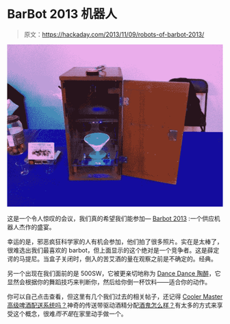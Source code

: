 # BarBot 2013 机器人

> 原文：<https://hackaday.com/2013/11/09/robots-of-barbot-2013/>

![barbot](img/02d92ec313a6028258f6fa8fc382794c.png)

这是一个令人惊叹的会议，我们真的希望我们能参加— [Barbot 2013](http://www.evilmadscientist.com/2013/robots-of-barbot-2013/) :一个供应机器人杰作的盛宴。

幸运的是，邪恶疯狂科学家的人有机会参加，他们拍了很多照片。实在是太棒了，很难选出我们最喜欢的 barbot，但上面显示的这个绝对是一个竞争者。这是薛定谔的马提尼。当盒子关闭时，倒入的苦艾酒的量在观察之前是不确定的。经典。

另一个出现在我们面前的是 500SW，它被更亲切地称为 [Dance Dance 陶醉](http://500sw.github.io/intro/)，它显然会根据你的舞蹈技巧来判断你，然后给你倒一杯饮料——适合你的动作。

你可以自己点击查看，但这里有几个我们过去的相关帖子，还记得 [Cooler Master 高级啤酒配送系统吗？](http://hackaday.com/2012/07/09/cool-master-advanced-beer-delivery-system/)神奇的传送带驱动酒精分配[酒鬼怎么样？](http://hackaday.com/2012/08/28/inebriator-servers-up-all-the-cocktails/)有太多的方式来享受这个概念，很难*而不是*在家里动手做一个。
